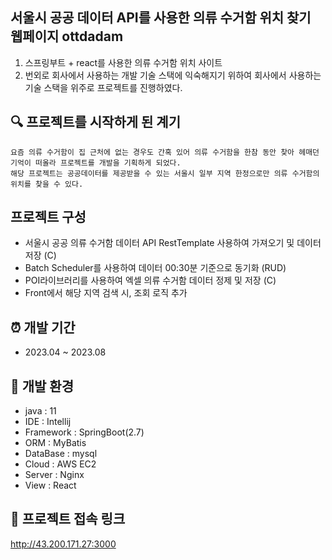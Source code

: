 
## 서울시 공공 데이터 API를 사용한 의류 수거함 위치 찾기 웹페이지 ottdadam 

1. 스프링부트 + react를 사용한 의류 수거함 위치 사이트 
2. 번외로 회사에서 사용하는 개발 기술 스택에 익숙해지기 위하여 회사에서 사용하는 기술 스택을 위주로 프로젝트를 진행하였다.


## :mag: 프로젝트를 시작하게 된 계기
```
요즘 의류 수거함이 집 근처에 없는 경우도 간혹 있어 의류 수거함을 한참 동안 찾아 헤매던 기억이 떠올라 프로젝트를 개발을 기획하게 되었다.
해당 프로젝트는 공공데이터를 제공받을 수 있는 서울시 일부 지역 한정으로만 의류 수거함의 위치를 찾을 수 있다.

```
## 프로젝트 구성 
- 서울시 공공 의류 수거함 데이터 API RestTemplate 사용하여 가져오기 및 데이터 저장 (C)
- Batch Scheduler를 사용하여 데이터 00:30분 기준으로 동기화 (RUD)
- POI라이브러리를 사용하여 엑셀 의류 수거함 데이터 정제 및 저장 (C)
- Front에서 해당 지역 검색 시, 조회 로직 추가 

## :alarm_clock: 개발 기간 
- 2023.04 ~ 2023.08

## :hammer: 개발 환경 
- java : 11
- IDE : Intellij
- Framework : SpringBoot(2.7)
- ORM : MyBatis
- DataBase : mysql
- Cloud : AWS EC2
- Server : Nginx
- View : React

## :page_facing_up: 프로젝트 접속 링크 
<http://43.200.171.27:3000>
